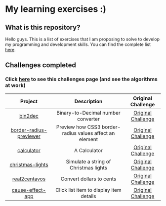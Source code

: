 # My learning exercises :)

## What is this repository?

Hello guys. This is a list of exercises that I am proposing to solve to develop my programming and development skills. You can find the complete list [here](https://github.com/gabrielsanva/app-ideas).

## Challenges completed

### Click [here](https://app-ideas-my-resolutions.vercel.app/) to see this challenges page (and see the algorithms at work)

Project|Description|Original Challenge
:---:|:---:|:---:
[bin2dec](bin2dec)|Binary-to-Decimal number converter|[Original Challenge](https://github.com/gabrielsanva/app-ideas/blob/master/Projects/1-Beginner/Bin2Dec-App.md)
[border-radius-previewer](border-radius-previewer)|Preview how CSS3 border-radius values affect an element|[Original Challenge](https://github.com/gabrielsanva/app-ideas/blob/master/Projects/1-Beginner/Border-Radius-Previewer.md)
[calculator](calculator)|A Calculator|[Original Challenge](https://github.com/gabrielsanva/app-ideas/blob/master/Projects/1-Beginner/Calculator-App.md)
[christmas-lights](christmas-lights)|Simulate a string of Christmas lights|[Original Challenge](https://github.com/gabrielsanva/app-ideas/blob/master/Projects/1-Beginner/Christmas-Lights-App.md)
[real2centavos](real2centavos)|Convert dollars to cents|[Original Challenge](https://github.com/gabrielsanva/app-ideas/blob/master/Projects/1-Beginner/Word-Frequency-App.md)
[cause-effect-app](cause-effect-app)|Click list item to display item details|[Original Challenge](https://github.com/gabrielsanva/app-ideas/blob/master/Projects/1-Beginner/Cause-Effect-App.md)
